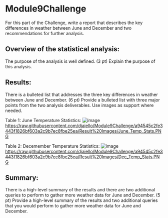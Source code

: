 # Module9Challenge
For this part of the Challenge, write a report that describes the key differences in weather between June and December and two recommendations for further analysis.

## Overview of the statistical analysis:

The purpose of the analysis is well defined. (3 pt)
Explain the purpose of this analysis.

## Results:

There is a bulleted list that addresses the three key differences in weather between June and December. (6 pt)
Provide a bulleted list with three major points from the two analysis deliverables. Use images as support where needed.

Table 1: June Temperature Statistics:
![image](https://user-images.githubusercontent.com/114360511/205823277-5301b745-af8f-42e7-989f-16b5a0dfba5c.png)
https://raw.githubusercontent.com/djaiello/Module9Challenge/a94545c2fe3443f1826bf603a2c9b7ec8fbe25ea/Result%20Images/June_Temp_Stats.PNG

Table 2: Decemember Temperature Statistics:
![image](https://user-images.githubusercontent.com/114360511/205823196-86445072-7208-4056-b1ff-9704940be0a2.png)
https://raw.githubusercontent.com/djaiello/Module9Challenge/a94545c2fe3443f1826bf603a2c9b7ec8fbe25ea/Result%20Images/Dec_Temp_Stats.PNG

## Summary:

There is a high-level summary of the results and there are two additional queries to perform to gather more weather data for June and December. (5 pt)
Provide a high-level summary of the results and two additional queries that you would perform to gather more weather data for June and December.
